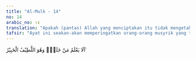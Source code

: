 ```yaml
---
title: "Al-Mulk - 14"
no: 14
arabic_no: ١٤
translation: "Apakah (pantas) Allah yang menciptakan itu tidak mengetahui? Dan Dia Mahahalus, Maha Mengetahui."
tafsir: "Ayat ini seakan-akan memperingatkan orang-orang musyrik yang tidak percaya akan luas dan detilnya pengetahuan Allah, bahwa Tuhan Maha Mengetahui segala isi langit dan bumi betapa pun kecilnya, betapa pun jauh disembunyikan, serta mengetahui perkataan-perkataan yang dirahasiakan. Sesungguhnya pengetahuan Allah dapat menembus dinding yang sangat tebal dan kokoh dan sesuatu yang paling tersembunyi letaknya sekalipun.\n\nSeandainya orang-orang kafir mau menggunakan akalnya, tentu ia akan berpendapat bahwa yang menciptakan seluruh alam ini, termasuk di dalamnya bumi dengan segala isinya, adalah Allah. Pencipta itu pasti mengetahui keadaan dan sifat-sifat dari ciptaan-Nya, baik yang kecil maupun yang besar. Oleh karena itu, apa pun yang terjadi pada ciptaan-Nya, Allah mengetahuinya dengan rinci."
---
```

اَلَا يَعْلَمُ مَنْ خَلَقَۗ وَهُوَ اللَّطِيْفُ الْخَبِيْرُ ࣖ 